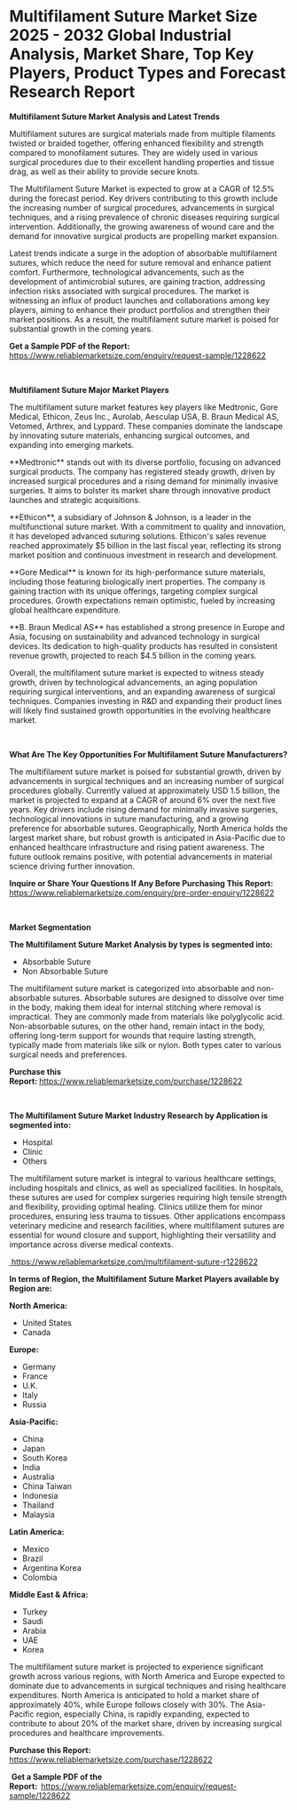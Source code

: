 <p><h1>Multifilament Suture Market Size 2025 - 2032 Global Industrial Analysis, Market Share, Top Key Players, Product Types and Forecast Research Report</h1></p><p><strong>Multifilament Suture Market Analysis and Latest Trends</strong></p>
<p><p>Multifilament sutures are surgical materials made from multiple filaments twisted or braided together, offering enhanced flexibility and strength compared to monofilament sutures. They are widely used in various surgical procedures due to their excellent handling properties and tissue drag, as well as their ability to provide secure knots.</p><p>The Multifilament Suture Market is expected to grow at a CAGR of 12.5% during the forecast period. Key drivers contributing to this growth include the increasing number of surgical procedures, advancements in surgical techniques, and a rising prevalence of chronic diseases requiring surgical intervention. Additionally, the growing awareness of wound care and the demand for innovative surgical products are propelling market expansion.</p><p>Latest trends indicate a surge in the adoption of absorbable multifilament sutures, which reduce the need for suture removal and enhance patient comfort. Furthermore, technological advancements, such as the development of antimicrobial sutures, are gaining traction, addressing infection risks associated with surgical procedures. The market is witnessing an influx of product launches and collaborations among key players, aiming to enhance their product portfolios and strengthen their market positions. As a result, the multifilament suture market is poised for substantial growth in the coming years.</p></p>
<p><strong>Get a Sample PDF of the Report:&nbsp;</strong> <a href="https://www.reliablemarketsize.com/enquiry/request-sample/1228622?utm_campaign=3013&utm_medium=2&utm_source=Github&utm_content=ia&utm_term=12042025&utm_id=multifilament-suture">https://www.reliablemarketsize.com/enquiry/request-sample/1228622</a></p>
<p>&nbsp;</p>
<p><strong>Multifilament Suture Major Market Players</strong></p>
<p><p>The multifilament suture market features key players like Medtronic, Gore Medical, Ethicon, Zeus Inc., Aurolab, Aesculap USA, B. Braun Medical AS, Vetomed, Arthrex, and Lyppard. These companies dominate the landscape by innovating suture materials, enhancing surgical outcomes, and expanding into emerging markets.</p><p>**Medtronic** stands out with its diverse portfolio, focusing on advanced surgical products. The company has registered steady growth, driven by increased surgical procedures and a rising demand for minimally invasive surgeries. It aims to bolster its market share through innovative product launches and strategic acquisitions.</p><p>**Ethicon**, a subsidiary of Johnson & Johnson, is a leader in the multifunctional suture market. With a commitment to quality and innovation, it has developed advanced suturing solutions. Ethicon's sales revenue reached approximately $5 billion in the last fiscal year, reflecting its strong market position and continuous investment in research and development.</p><p>**Gore Medical** is known for its high-performance suture materials, including those featuring biologically inert properties. The company is gaining traction with its unique offerings, targeting complex surgical procedures. Growth expectations remain optimistic, fueled by increasing global healthcare expenditure.</p><p>**B. Braun Medical AS** has established a strong presence in Europe and Asia, focusing on sustainability and advanced technology in surgical devices. Its dedication to high-quality products has resulted in consistent revenue growth, projected to reach $4.5 billion in the coming years.</p><p>Overall, the multifilament suture market is expected to witness steady growth, driven by technological advancements, an aging population requiring surgical interventions, and an expanding awareness of surgical techniques. Companies investing in R&D and expanding their product lines will likely find sustained growth opportunities in the evolving healthcare market.</p></p>
<p>&nbsp;</p>
<p><strong>What Are The Key Opportunities For Multifilament Suture Manufacturers?</strong></p>
<p><p>The multifilament suture market is poised for substantial growth, driven by advancements in surgical techniques and an increasing number of surgical procedures globally. Currently valued at approximately USD 1.5 billion, the market is projected to expand at a CAGR of around 6% over the next five years. Key drivers include rising demand for minimally invasive surgeries, technological innovations in suture manufacturing, and a growing preference for absorbable sutures. Geographically, North America holds the largest market share, but robust growth is anticipated in Asia-Pacific due to enhanced healthcare infrastructure and rising patient awareness. The future outlook remains positive, with potential advancements in material science driving further innovation.</p></p>
<p><strong>Inquire or Share Your Questions If Any Before Purchasing This Report:</strong> <a href="https://www.reliablemarketsize.com/enquiry/pre-order-enquiry/1228622?utm_campaign=3013&utm_medium=2&utm_source=Github&utm_content=ia&utm_term=12042025&utm_id=multifilament-suture">https://www.reliablemarketsize.com/enquiry/pre-order-enquiry/1228622</a></p>
<p>&nbsp;</p>
<p><strong>Market Segmentation</strong></p>
<p><strong>The Multifilament Suture Market Analysis by types is segmented into:</strong></p>
<p><ul><li>Absorbable Suture</li><li>Non Absorbable Suture</li></ul></p>
<p><p>The multifilament suture market is categorized into absorbable and non-absorbable sutures. Absorbable sutures are designed to dissolve over time in the body, making them ideal for internal stitching where removal is impractical. They are commonly made from materials like polyglycolic acid. Non-absorbable sutures, on the other hand, remain intact in the body, offering long-term support for wounds that require lasting strength, typically made from materials like silk or nylon. Both types cater to various surgical needs and preferences.</p></p>
<p><strong>Purchase this Report:&nbsp;</strong><a href="https://www.reliablemarketsize.com/purchase/1228622?utm_campaign=3013&utm_medium=2&utm_source=Github&utm_content=ia&utm_term=12042025&utm_id=multifilament-suture">https://www.reliablemarketsize.com/purchase/1228622</a></p>
<p>&nbsp;</p>
<p><strong>The Multifilament Suture Market Industry Research by Application is segmented into:</strong></p>
<p><ul><li>Hospital</li><li>Clinic</li><li>Others</li></ul></p>
<p><p>The multifilament suture market is integral to various healthcare settings, including hospitals and clinics, as well as specialized facilities. In hospitals, these sutures are used for complex surgeries requiring high tensile strength and flexibility, providing optimal healing. Clinics utilize them for minor procedures, ensuring less trauma to tissues. Other applications encompass veterinary medicine and research facilities, where multifilament sutures are essential for wound closure and support, highlighting their versatility and importance across diverse medical contexts.</p></p>
<p><a href="https://www.reliablemarketsize.com/multifilament-suture-r1228622?utm_campaign=3013&utm_medium=2&utm_source=Github&utm_content=ia&utm_term=12042025&utm_id=multifilament-suture">&nbsp;https://www.reliablemarketsize.com/multifilament-suture-r1228622</a></p>
<p><strong>In terms of Region, the Multifilament Suture Market Players available by Region are:</strong></p>
<p>
    <p> <strong> North America: </strong>
        <ul>
            <li>United States</li>
            <li>Canada</li>
        </ul>
        </p> 
    <p> <strong> Europe: </strong>
        <ul>
            <li>Germany</li>
            <li>France</li>
            <li>U.K.</li>
            <li>Italy</li>
            <li>Russia</li>
        </ul>
        </p> 
    <p> <strong> Asia-Pacific: </strong>
        <ul>
            <li>China</li>
            <li>Japan</li>
            <li>South Korea</li>
            <li>India</li>
            <li>Australia</li>
            <li>China Taiwan</li>
            <li>Indonesia</li>
            <li>Thailand</li>
            <li>Malaysia</li>
        </ul>
        </p> 
    <p> <strong> Latin America: </strong>
        <ul>
            <li>Mexico</li>
            <li>Brazil</li>
            <li>Argentina Korea</li>
            <li>Colombia</li>
        </ul>
        </p> 
    <p> <strong> Middle East & Africa: </strong>
        <ul>
            <li>Turkey</li>
            <li>Saudi</li>
            <li>Arabia</li>
            <li>UAE</li>
            <li>Korea</li>
        </ul>
    </p>
    </p>
<p><p>The multifilament suture market is projected to experience significant growth across various regions, with North America and Europe expected to dominate due to advancements in surgical techniques and rising healthcare expenditures. North America is anticipated to hold a market share of approximately 40%, while Europe follows closely with 30%. The Asia-Pacific region, especially China, is rapidly expanding, expected to contribute to about 20% of the market share, driven by increasing surgical procedures and healthcare improvements.</p></p>
<p><strong>Purchase this Report: </strong><a href="https://www.reliablemarketsize.com/purchase/1228622?utm_campaign=3013&utm_medium=2&utm_source=Github&utm_content=ia&utm_term=12042025&utm_id=multifilament-suture">https://www.reliablemarketsize.com/purchase/1228622</a></p>
<p>&nbsp;<strong>Get a Sample PDF of the Report:&nbsp;&nbsp;</strong><a href="https://www.reliablemarketsize.com/enquiry/request-sample/1228622?utm_campaign=3013&utm_medium=2&utm_source=Github&utm_content=ia&utm_term=12042025&utm_id=multifilament-suture">https://www.reliablemarketsize.com/enquiry/request-sample/1228622</a></p>
<p><strong></strong></p>
<p><p></p><p></p><p></p></p>